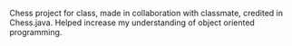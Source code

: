 Chess project for class, made in collaboration with classmate, credited in Chess.java. Helped increase my understanding of object oriented programming.
